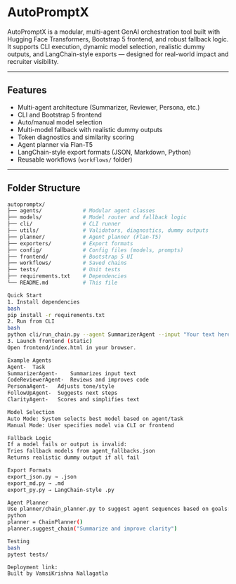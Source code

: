 # AutoPromptX

AutoPromptX is a modular, multi-agent GenAI orchestration tool built with Hugging Face Transformers, Bootstrap 5 frontend, and robust fallback logic. It supports CLI execution, dynamic model selection, realistic dummy outputs, and LangChain-style exports — designed for real-world impact and recruiter visibility.

---

## Features

- Multi-agent architecture (Summarizer, Reviewer, Persona, etc.)
- CLI and Bootstrap 5 frontend
- Auto/manual model selection
-  Multi-model fallback with realistic dummy outputs
-  Token diagnostics and similarity scoring
-  Agent planner via Flan-T5
-  LangChain-style export formats (JSON, Markdown, Python)
-  Reusable workflows (`workflows/` folder)

---

##  Folder Structure

```bash
autopromptx/
├── agents/             # Modular agent classes
├── models/             # Model router and fallback logic
├── cli/                # CLI runner
├── utils/              # Validators, diagnostics, dummy outputs
├── planner/            # Agent planner (Flan-T5)
├── exporters/          # Export formats
├── config/             # Config files (models, prompts)
├── frontend/           # Bootstrap 5 UI
├── workflows/          # Saved chains
├── tests/              # Unit tests
├── requirements.txt    # Dependencies
└── README.md           # This file

Quick Start
1. Install dependencies
bash
pip install -r requirements.txt
2. Run from CLI
bash
python cli/run_chain.py --agent SummarizerAgent --input "Your text here" --mode auto
3. Launch frontend (static)
Open frontend/index.html in your browser.

Example Agents
Agent-	Task
SummarizerAgent-	Summarizes input text
CodeReviewerAgent-	Reviews and improves code
PersonaAgent-	Adjusts tone/style
FollowUpAgent-	Suggests next steps
ClarityAgent-	Scores and simplifies text

Model Selection
Auto Mode: System selects best model based on agent/task
Manual Mode: User specifies model via CLI or frontend

Fallback Logic
If a model fails or output is invalid:
Tries fallback models from agent_fallbacks.json
Returns realistic dummy output if all fail

Export Formats
export_json.py → .json
export_md.py → .md
export_py.py → LangChain-style .py

Agent Planner
Use planner/chain_planner.py to suggest agent sequences based on goals:
python
planner = ChainPlanner()
planner.suggest_chain("Summarize and improve clarity")

Testing
bash
pytest tests/

Deployment link:
Built by VamsiKrishna Nallagatla